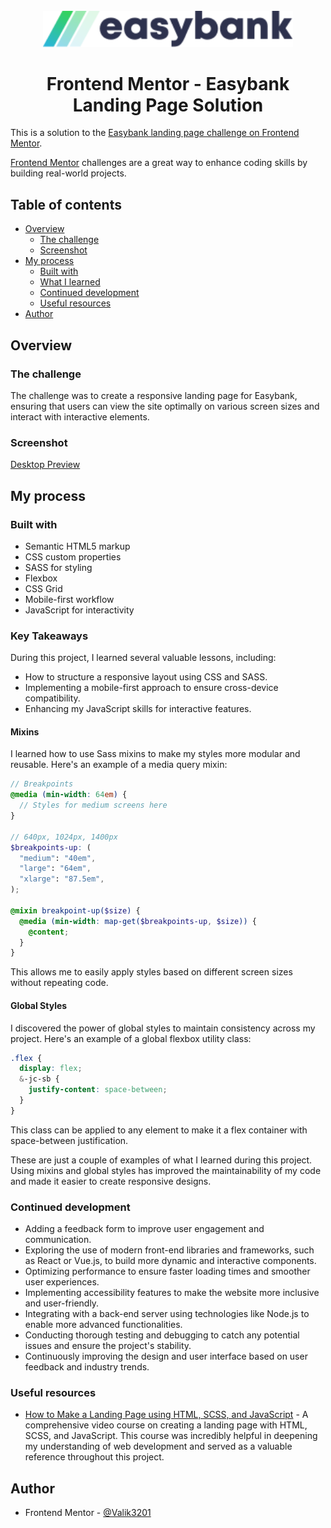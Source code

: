 <div align="center"> 
<br>
<picture>
  <source media="(prefers-color-scheme: dark)" srcset="https://github.com/Valik3201/easybank/blob/main/images/logo.svg">
  <source media="(prefers-color-scheme: light)" srcset="https://github.com/Valik3201/easybank/blob/main/images/logo.svg">
  <img alt="easybank logo" src="https://github.com/Valik3201/easybank/blob/main/images/logo.svg" width="400">
</picture>
  <h1>
    Frontend Mentor - Easybank Landing Page Solution
  </h1>
</div>

This is a solution to the [Easybank landing page challenge on Frontend Mentor](https://www.frontendmentor.io/challenges/easybank-landing-page-WaUhkoDN).

[Frontend Mentor](https://github.com/frontendmentorio) challenges are a great way to enhance coding skills by building real-world projects.

## Table of contents

- [Overview](#overview)
  - [The challenge](#the-challenge)
  - [Screenshot](#screenshot)
- [My process](#my-process)
  - [Built with](#built-with)
  - [What I learned](#what-i-learned)
  - [Continued development](#continued-development)
  - [Useful resources](#useful-resources)
- [Author](#author)

## Overview

### The challenge

The challenge was to create a responsive landing page for Easybank, ensuring that users can view the site optimally on various screen sizes and interact with interactive elements.

### Screenshot

[Desktop Preview](https://github.com/Valik3201/easybank/blob/main/design/desktop-preview.jpg)

## My process

### Built with

- Semantic HTML5 markup
- CSS custom properties
- SASS for styling
- Flexbox
- CSS Grid
- Mobile-first workflow
- JavaScript for interactivity

<!--
- [React](https://reactjs.org/) - JS library
- [Next.js](https://nextjs.org/) - React framework
- [Styled Components](https://styled-components.com/) - For styles
-->

### Key Takeaways

During this project, I learned several valuable lessons, including:

- How to structure a responsive layout using CSS and SASS.
- Implementing a mobile-first approach to ensure cross-device compatibility.
- Enhancing my JavaScript skills for interactive features.

#### Mixins

I learned how to use Sass mixins to make my styles more modular and reusable. Here's an example of a media query mixin:

```scss
// Breakpoints
@media (min-width: 64em) {
  // Styles for medium screens here
}

// 640px, 1024px, 1400px
$breakpoints-up: (
  "medium": "40em",
  "large": "64em",
  "xlarge": "87.5em",
);

@mixin breakpoint-up($size) {
  @media (min-width: map-get($breakpoints-up, $size)) {
    @content;
  }
}
```

This allows me to easily apply styles based on different screen sizes without repeating code.

#### Global Styles

I discovered the power of global styles to maintain consistency across my project. Here's an example of a global flexbox utility class:

```scss
.flex {
  display: flex;
  &-jc-sb {
    justify-content: space-between;
  }
}
```

This class can be applied to any element to make it a flex container with space-between justification.

These are just a couple of examples of what I learned during this project. Using mixins and global styles has improved the maintainability of my code and made it easier to create responsive designs.

### Continued development

- Adding a feedback form to improve user engagement and communication.
- Exploring the use of modern front-end libraries and frameworks, such as React or Vue.js, to build more dynamic and interactive components.
- Optimizing performance to ensure faster loading times and smoother user experiences.
- Implementing accessibility features to make the website more inclusive and user-friendly.
- Integrating with a back-end server using technologies like Node.js to enable more advanced functionalities.
- Conducting thorough testing and debugging to catch any potential issues and ensure the project's stability.
- Continuously improving the design and user interface based on user feedback and industry trends.

### Useful resources

- [How to Make a Landing Page using HTML, SCSS, and JavaScript](https://www.youtube.com/watch?v=aoQ6S1a32j8) - A comprehensive video course on creating a landing page with HTML, SCSS, and JavaScript. This course was incredibly helpful in deepening my understanding of web development and served as a valuable reference throughout this project. 

## Author

- Frontend Mentor - [@Valik3201](https://www.frontendmentor.io/profile/Valik3201)
